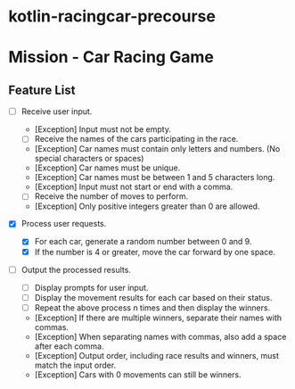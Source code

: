 # kotlin-racingcar-precourse

# Mission - Car Racing Game

## Feature List

- [ ] Receive user input.
    - [Exception] Input must not be empty.
    - [ ] Receive the names of the cars participating in the race.
    - [Exception] Car names must contain only letters and numbers. (No special characters or spaces)
    - [Exception] Car names must be unique.
    - [Exception] Car names must be between 1 and 5 characters long.
    - [Exception] Input must not start or end with a comma.
    - [ ] Receive the number of moves to perform.
    - [Exception] Only positive integers greater than 0 are allowed.

- [x] Process user requests.
    - [x] For each car, generate a random number between 0 and 9.
    - [x] If the number is 4 or greater, move the car forward by one space.

- [ ] Output the processed results.
    - [ ] Display prompts for user input.
    - [ ] Display the movement results for each car based on their status.
    - [ ] Repeat the above process n times and then display the winners.
    - [Exception] If there are multiple winners, separate their names with commas.
    - [Exception] When separating names with commas, also add a space after each comma.
    - [Exception] Output order, including race results and winners, must match the input order.
    - [Exception] Cars with 0 movements can still be winners.